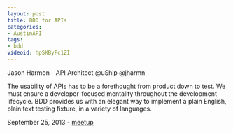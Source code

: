```yaml
---
layout: post
title: BDD for APIs
categories:
- AustinAPI
tags:
- bdd
videoid: hpSKByFc1ZI
---
```


Jason Harmon - API Architect @uShip @jharmn

The usability of APIs has to be a forethought from product down to test. We must ensure a developer-focused mentality throughout the development lifecycle. BDD provides us with an elegant way to implement a plain English, plain text testing fixture, in a variety of languages. 

September 25, 2013 - <a href="http://www.meetup.com/Austin-Homegrown-API/events/136091202/">meetup</a>
